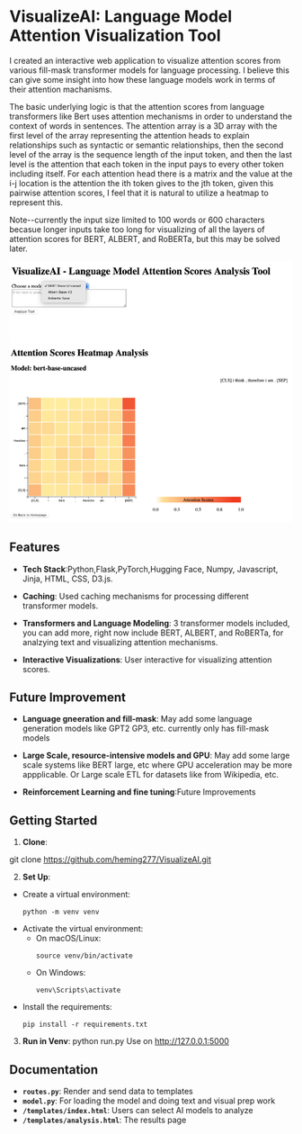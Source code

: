 # VisualizeAI: Language Model Attention Visualization Tool

I created an interactive web application to visualize attention scores from various fill-mask transformer models for language processing. I believe this can give some insight into how these language models work in terms of their attention machanisms. 

The basic underlying logic is that the attention scores from language transformers like Bert uses attention mechanisms in order to understand the context of words in sentences. The attention array is a 3D array with the first level of the array representing the attention heads to explain relationships such as syntactic or semantic relationships, then the second level of the array is the sequence length of the input token, and then the last level is the attention that each token in the input pays to every other token including itself. For each attention head there is a matrix and the value at the i-j location is the attention the ith token gives to the jth token, given this pairwise attention scores, I feel that it is natural to utilize a heatmap to represent this. 

Note--currently the input size limited to 100 words or 600 characters becasue longer inputs take too long for visualizing of all the layers of attention scores for BERT, ALBERT, and RoBERTa, but this may be solved later. 

![Example Image](index.png)
![Example Imagee](analysis.png)

## Features

- **Tech Stack**:Python,Flask,PyTorch,Hugging Face, Numpy, Javascript, Jinja, HTML, CSS, D3.js.

- **Caching**: Used caching mechanisms for processing different transformer models.

- **Transformers and Language Modeling**: 3 transformer models included, you can add more, right now include BERT, ALBERT, and RoBERTa, for analzying text and visualizing attention mechanisms.

- **Interactive Visualizations**: User interactive for visualizing attention scores. 

## Future Improvement

- **Language gneeration and fill-mask**: May add some language generation models like GPT2 GP3, etc. currently only has fill-mask models 

- **Large Scale, resource-intensive models and GPU**: May add some large scale systems like BERT large, etc where GPU acceleration may be more appplicable. Or Large scale ETL for datasets like from Wikipedia, etc.

- **Reinforcement Learning and fine tuning**:Future Improvements 

## Getting Started
1. **Clone**:

git clone https://github.com/heming277/VisualizeAI.git

2. **Set Up**:
- Create a virtual environment:
  ```
  python -m venv venv
  ```
- Activate the virtual environment:
  * On macOS/Linux:
    ```
    source venv/bin/activate
    ```
  * On Windows:
    ```
    venv\Scripts\activate
    ```
- Install the requirements:
  ```
  pip install -r requirements.txt
  ```
3. **Run in Venv**:
  python run.py
  Use on http://127.0.0.1:5000
## Documentation

- **`routes.py`**: Render and send data to templates
- **`model.py`**: For loading the model and doing text and visual prep work 
- **`/templates/index.html`**: Users can select AI models to analyze
- **`/templates/analysis.html`**: The results page
